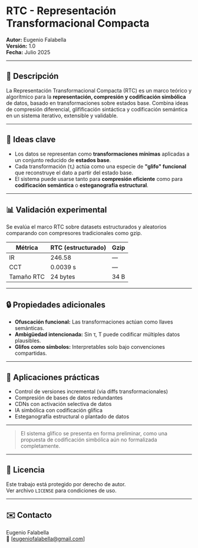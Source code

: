# RTC - Representación Transformacional Compacta

**Autor:** Eugenio Falabella  
**Versión:** 1.0  
**Fecha:** Julio 2025

---

## 📘 Descripción

La Representación Transformacional Compacta (RTC) es un marco teórico y algorítmico para la **representación, compresión y codificación simbólica** de datos, basado en transformaciones sobre estados base. Combina ideas de compresión diferencial, glifificación sintáctica y codificación semántica en un sistema iterativo, extensible y validable.

---

## 🧠 Ideas clave

- Los datos se representan como **transformaciones mínimas** aplicadas a un conjunto reducido de **estados base**.
- Cada transformación (τᵢ) actúa como una especie de **"glifo" funcional** que reconstruye el dato a partir del estado base.
- El sistema puede usarse tanto para **compresión eficiente** como para **codificación semántica** o **esteganografía estructural**.

---

## 📊 Validación experimental

Se evalúa el marco RTC sobre datasets estructurados y aleatorios comparando con compresores tradicionales como gzip.

| Métrica     | RTC (estructurado) | Gzip |
|-------------|--------------------|------|
| IR          | 246.58             | —    |
| CCT         | 0.0039 s           | —    |
| Tamaño RTC  | 24 bytes           | 34 B |

---

## 🔒 Propiedades adicionales

- **Ofuscación funcional:** Las transformaciones actúan como llaves semánticas.
- **Ambigüedad intencionada:** Sin τ, T puede codificar múltiples datos plausibles.
- **Glifos como símbolos:** Interpretables solo bajo convenciones compartidas.

---

## 🧪 Aplicaciones prácticas

- Control de versiones incremental (via diffs transformacionales)
- Compresión de bases de datos redundantes
- CDNs con activación selectiva de datos
- IA simbólica con codificación glífica
- Esteganografía estructural o plantado de datos

---

>El sistema glífico se presenta en forma preliminar, como una propuesta de codificación simbólica aún no formalizada completamente.

---

## 📜 Licencia

Este trabajo está protegido por derecho de autor.  
Ver archivo `LICENSE` para condiciones de uso.

---

## ✉️ Contacto

Eugenio Falabella  
📧 [eugeniofalabella@gmail.com]  
